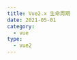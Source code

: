 ```yaml
---
title: Vue2.x 生命周期
date: 2021-05-01
category:
  - vue
type:
  - vue2
---
```


[](./images/lifecycle.png)
